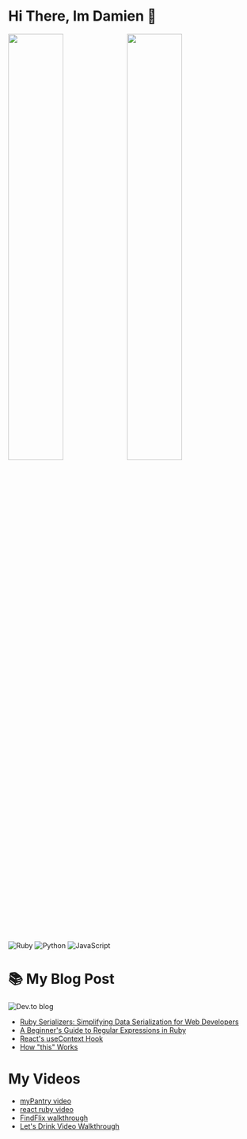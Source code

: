 # Hi There, Im Damien 👋


<img align='left' width='47%' src='https://github-readme-stats.vercel.app/api?username=DNelson35&show_icons=true&theme=radical'/>

<img align='left' width='47%' src='https://github-readme-stats.vercel.app/api/top-langs/?username=DNelson35&layout=compact'/>

![Ruby](https://img.shields.io/badge/ruby-%23CC342D.svg?style=for-the-badge&logo=ruby&logoColor=white)
![Python](https://img.shields.io/badge/python-3670A0?style=for-the-badge&logo=python&logoColor=ffdd54)
![JavaScript](https://img.shields.io/badge/javascript-%23323330.svg?style=for-the-badge&logo=javascript&logoColor=%23F7DF1E)

# 📚 My Blog Post 
![Dev.to blog](https://img.shields.io/badge/dev.to-0A0A0A?style=for-the-badge&logo=dev.to&logoColor=white)

<!-- BLOG-POST-LIST:START -->
- [Ruby Serializers: Simplifying Data Serialization for Web Developers](https://dev.to/dnelson35/ruby-serializers-simplifying-data-serialization-for-web-developers-26jl)
- [A Beginner&#39;s Guide to Regular Expressions in Ruby](https://dev.to/dnelson35/a-beginners-guide-to-regular-expressions-in-ruby-4ane)
- [React&#39;s useContext Hook](https://dev.to/dnelson35/reacts-usecontext-hook-d02)
- [How &quot;this&quot; Works](https://dev.to/dnelson35/how-this-works-2bj3)
<!-- BLOG-POST-LIST:END -->

# My Videos

<!-- YT_VIDEO_LIST:START -->
- [myPantry video](https://www.youtube.com/watch?v=gJTa2yA_aN0)
- [react ruby video](https://www.youtube.com/watch?v=_jjNU-Ku590)
- [FindFlix walkthrough](https://www.youtube.com/watch?v=kpM-zySGw7w)
- [Let&#39;s Drink Video Walkthrough](https://www.youtube.com/watch?v=Apmji8vh84o)
<!-- YT_VIDEO_LIST:END -->
